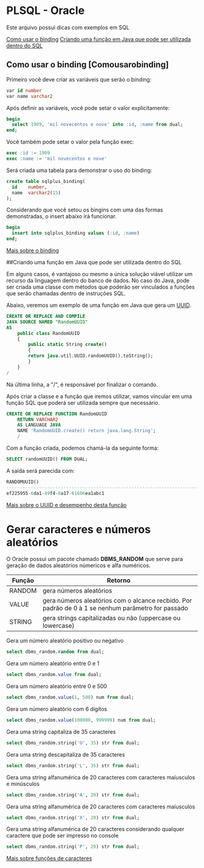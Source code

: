 # PLSQL - Oracle

Este arquivo possui dicas com exemplos em SQL

[Como usar o binding](#Comousarobinding)
[Criando uma função em Java que pode ser utilizada dentro do SQL](#Criando-uma-função-em-Java-que-pode-ser-utilizada-dentro-do-SQL)

## Como usar o binding [Comousarobinding] ##

Primeiro você deve criar as variáveis que serão o binding:

```sql
var id number
var name varchar2
```

Após definir as variáveis, você pode setar o valor explicitamente:


```sql
begin
  select 1909, 'mil novecentos e nove' into :id, :name from dual;
end;
```

Você também pode setar o valor pela função exec:

```sql
exec :id := 1909
exec :name := 'mil novecentos e nove'
```

Será criada uma tabela para demonstrar o uso do binding:

```sql
create table sqlplus_binding(
  id    number, 
  name  varchar2(15)
);
```

Considerando que você setou os bingins com uma das formas demonstradas, o insert abaixo irá funcionar.

```sql
begin
  insert into sqlplus_binding values (:id, :name) 
end;
```

[Mais sobre o binding](http://www.adp-gmbh.ch/ora/sqlplus/use_vars.html)


##Criando uma função em Java que pode ser utilizada dentro do SQL

Em alguns casos, é vantajoso ou mesmo a única solução viável utilizar um recurso da linguagem dentro do banco de dados. No caso do Java, pode ser criada uma classe com 
métodos que poderão ser vinculados a funções que serão chamadas dentro de instruções SQL.

Abaixo, veremos um exemplo de uma função em Java que gera um [UUID](https://en.wikipedia.org/wiki/Universally_unique_identifier).

```sql
CREATE OR REPLACE AND COMPILE
JAVA SOURCE NAMED "RandomUUID"
AS 
    public class RandomUUID
    {
        public static String create()
        {
        return java.util.UUID.randomUUID().toString();
        }
    }
/
```

Na última linha, a "/", é responsável por finalizar o comando.

Após criar a classe e a função que iremos utilizar, vamos vincular em uma função SQL que poderá ser utilizada sempre que necessário.

```sql
CREATE OR REPLACE FUNCTION RandomUUID
    RETURN VARCHAR2
    AS LANGUAGE JAVA
    NAME 'RandomUUID.create() return java.lang.String';
    /
 ```

 Com a função criada, podemos chamá-la da seguinte forma:

```sql
SELECT randomUUID() FROM DUAL;
```

A saída será parecida com:

```sql
RANDOMUUID()
--------------------------------------------------------------------------------
ef225955-6da1-49f4-8a17-61606ea1abc1
```

[Mais sobre o UUID e desempenho desta função](http://stackoverflow.com/questions/13951576/how-to-generate-a-version-4-random-uuid-on-oraclehttp://stackoverflow.com/questions/13951576/how-to-generate-a-version-4-random-uuid-on-oracle)

# Gerar caracteres e números aleatórios

O Oracle possui um pacote chamado **DBMS_RANDOM** que serve para geração de dados aleatórios númericos e alfa numéricos.

| Função | Retorno |
| --- | --- |
| RANDOM | gera números aleatórios |
| VALUE | gera números aleatórios com o alcance recbido. Por padrão de 0 à 1 se nenhum parâmetro for passado |
| STRING | gera strings capitalizadas ou não (uppercase ou lowercase)|

Gera um número aleatório positivo ou negativo
```sql
select dbms_random.random from dual;
```

Gera um número aleatório entre 0 e 1
```sql
select dbms_random.value from dual;
```

Gera um número aleatório entre 0 e 500
```sql
select dbms_random.value(1, 500) num from dual;
```

Gera um número aleatório com 6 dígitos
```sql
select dbms_random.value(100000, 999999) num from dual;
```

Gera uma string capitaliza de 35 caracteres
```sql
select dbms_random.string('U', 35) str from dual;
```

Gera uma string descapitaliza de 35 caracteres
```sql
select dbms_random.string('L', 35) str from dual;
```

Gera uma string alfanumérica de 20 caracteres com caracteres maíusculos e minúsculos
```sql
select dbms_random.string('A', 20) str from dual;
```

Gera uma string alfanumérica de 20 caracteres com caracteres maíusculos
```sql
select dbms_random.string('X', 20) str from dual;
```

Gera uma string alfanumérica de 20 caracteres considerando qualquer caractere que pode ser impresso no console
```sql
select dbms_random.string('P', 20) str from dual;
```

[Mais sobre funções de caracteres](http://www.databasejournal.com/features/oracle/article.php/3341051/Generating-random-numbers-and-strings-in-Oracle.htm)

